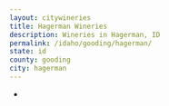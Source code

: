 ```yaml
---
layout: citywineries
title: Hagerman Wineries
description: Wineries in Hagerman, ID
permalink: /idaho/gooding/hagerman/
state: id
county: gooding
city: hagerman
---
```

-
